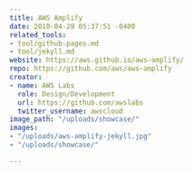 ```yaml
---
title: AWS Amplify
date: 2018-04-29 05:37:51 -0400
related_tools:
- tool/github-pages.md
- tool/jekyll.md
website: https://aws.github.io/aws-amplify/
repo: https://github.com/aws/aws-amplify
creator:
- name: AWS Labs
  role: Design/Development
  url: https://github.com/awslabs
  twitter_username: awscloud
image_path: "/uploads/showcase/"
images:
- "/uploads/aws-amplify-jekyll.jpg"
- "/uploads/showcase/"

---
```

